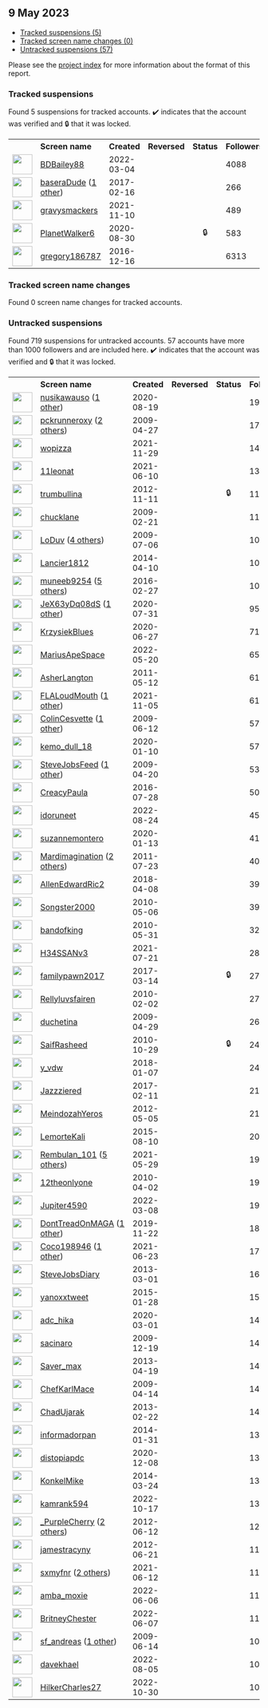 ##  9 May 2023

* [Tracked suspensions (5)](#tracked-suspensions)
* [Tracked screen name changes (0)](#tracked-screen-name-changes)
* [Untracked suspensions (57)](#untracked-suspensions)

Please see the [project index](https://github.com/travisbrown/twitter-watch) for more information about the format of this report.

### Tracked suspensions

Found 5 suspensions for tracked accounts.
  ✔️ indicates that the account was verified and 🔒 that it was locked.

<table>
    <tr>
        <th></th>
        <th align="left">Screen name</th>
        <th align="left">Created</th>
        <th align="left">Reversed</th>
        <th align="left">Status</th>
        <th align="left">Followers</th>
        <th align="left">Ranking</th></tr>
    </tr>
        <tr>
            <td><a href="https://twitter.com/intent/user?user_id=1499878229162663937">
                <img src="https://pbs.twimg.com/profile_images/1598204743247020032/yXca7Ae9_normal.jpg" width="40px" height="40px" align="center"/></a>
            </td>
            <td>
                <a href="https://twitter.com/BDBailey88">BDBailey88</a></td>
            <td>2022-03-04</td>
            <td></td>
            <td align="center"></td>
            <td>4088</td>
            <td>27033</td>
        </tr>
        <tr>
            <td><a href="https://twitter.com/intent/user?user_id=832341249554313216">
                <img src="https://pbs.twimg.com/profile_images/1597258024351145985/vS9h-LOV_normal.jpg" width="40px" height="40px" align="center"/></a>
            </td>
            <td>
                <a href="https://twitter.com/baseraDude">baseraDude</a>&nbsp;(<a href="https://api.memory.lol/v1/tw/id/832341249554313216">1 other</a>)&nbsp;</td>
            <td>2017-02-16</td>
            <td></td>
            <td align="center"></td>
            <td>266</td>
            <td>28658</td>
        </tr>
        <tr>
            <td><a href="https://twitter.com/intent/user?user_id=1458519287895887875">
                <img src="https://pbs.twimg.com/profile_images/1587220573758918659/vVfY_QYl_normal.jpg" width="40px" height="40px" align="center"/></a>
            </td>
            <td>
                <a href="https://twitter.com/gravysmackers">gravysmackers</a></td>
            <td>2021-11-10</td>
            <td></td>
            <td align="center"></td>
            <td>489</td>
            <td>41075</td>
        </tr>
        <tr>
            <td><a href="https://twitter.com/intent/user?user_id=1300104384785899521">
                <img src="https://pbs.twimg.com/profile_images/1300104564121710592/K7F0xSPp_normal.jpg" width="40px" height="40px" align="center"/></a>
            </td>
            <td>
                <a href="https://twitter.com/PlanetWalker6">PlanetWalker6</a></td>
            <td>2020-08-30</td>
            <td></td>
            <td align="center">🔒</td>
            <td>583</td>
            <td>43018</td>
        </tr>
        <tr>
            <td><a href="https://twitter.com/intent/user?user_id=809842469714038786">
                <img src="https://pbs.twimg.com/profile_images/1543776447113728002/3b3ExZsI_normal.jpg" width="40px" height="40px" align="center"/></a>
            </td>
            <td>
                <a href="https://twitter.com/gregory186787">gregory186787</a></td>
            <td>2016-12-16</td>
            <td></td>
            <td align="center"></td>
            <td>6313</td>
            <td>75812</td>
        </tr></table>

### Tracked screen name changes

Found 0 screen name changes for tracked accounts.

### Untracked suspensions

Found 719 suspensions for untracked accounts.
57 accounts have more than 1000 followers and are included here.
  ✔️ indicates that the account was verified and 🔒 that it was locked.

<table>
    <tr>
        <th></th>
        <th align="left">Screen name</th>
        <th align="left">Created</th>
        <th align="left">Reversed</th>
        <th align="left">Status</th>
        <th align="left">Followers</th>
    </tr>
        <tr>
            <td><a href="https://twitter.com/intent/user?user_id=1295987461827334145">
                <img src="https://pbs.twimg.com/profile_images/1493300101183590400/recnSBto_normal.jpg" width="40px" height="40px" align="center"/></a>
            </td>
            <td>
                <a href="https://twitter.com/nusikawauso">nusikawauso</a>&nbsp;(<a href="https://api.memory.lol/v1/tw/id/1295987461827334145">1 other</a>)&nbsp;</td>
            <td>2020-08-19</td>
            <td></td>
            <td align="center"></td>
            <td>19541</td>
        </tr>
        <tr>
            <td><a href="https://twitter.com/intent/user?user_id=35611476">
                <img src="https://pbs.twimg.com/profile_images/1562668519048720385/2iQmmV7Q_normal.jpg" width="40px" height="40px" align="center"/></a>
            </td>
            <td>
                <a href="https://twitter.com/pckrunneroxy">pckrunneroxy</a>&nbsp;(<a href="https://api.memory.lol/v1/tw/id/35611476">2 others</a>)&nbsp;</td>
            <td>2009-04-27</td>
            <td></td>
            <td align="center"></td>
            <td>17539</td>
        </tr>
        <tr>
            <td><a href="https://twitter.com/intent/user?user_id=1465359463406211074">
                <img src="https://pbs.twimg.com/profile_images/1598765760494862336/K0xt_MSP_normal.jpg" width="40px" height="40px" align="center"/></a>
            </td>
            <td>
                <a href="https://twitter.com/wopizza">wopizza</a></td>
            <td>2021-11-29</td>
            <td></td>
            <td align="center"></td>
            <td>14476</td>
        </tr>
        <tr>
            <td><a href="https://twitter.com/intent/user?user_id=1403032046046302208">
                <img src="https://pbs.twimg.com/profile_images/1592879567995228161/t8pL6Sl__normal.jpg" width="40px" height="40px" align="center"/></a>
            </td>
            <td>
                <a href="https://twitter.com/11leonat">11leonat</a></td>
            <td>2021-06-10</td>
            <td></td>
            <td align="center"></td>
            <td>13943</td>
        </tr>
        <tr>
            <td><a href="https://twitter.com/intent/user?user_id=941842154">
                <img src="https://pbs.twimg.com/profile_images/1073323244395081728/1-fFCKzY_normal.jpg" width="40px" height="40px" align="center"/></a>
            </td>
            <td>
                <a href="https://twitter.com/trumbullina">trumbullina</a></td>
            <td>2012-11-11</td>
            <td></td>
            <td align="center">🔒</td>
            <td>11786</td>
        </tr>
        <tr>
            <td><a href="https://twitter.com/intent/user?user_id=21469851">
                <img src="https://pbs.twimg.com/profile_images/1596530515317870592/UPYVUTZM_normal.jpg" width="40px" height="40px" align="center"/></a>
            </td>
            <td>
                <a href="https://twitter.com/chucklane">chucklane</a></td>
            <td>2009-02-21</td>
            <td></td>
            <td align="center"></td>
            <td>11364</td>
        </tr>
        <tr>
            <td><a href="https://twitter.com/intent/user?user_id=54248457">
                <img src="https://pbs.twimg.com/profile_images/1594370152447066114/8OPMAx4o_normal.jpg" width="40px" height="40px" align="center"/></a>
            </td>
            <td>
                <a href="https://twitter.com/LoDuv">LoDuv</a>&nbsp;(<a href="https://api.memory.lol/v1/tw/id/54248457">4 others</a>)&nbsp;</td>
            <td>2009-07-06</td>
            <td></td>
            <td align="center"></td>
            <td>10768</td>
        </tr>
        <tr>
            <td><a href="https://twitter.com/intent/user?user_id=2436883562">
                <img src="https://pbs.twimg.com/profile_images/1499372109205753861/Dsbm-hfA_normal.jpg" width="40px" height="40px" align="center"/></a>
            </td>
            <td>
                <a href="https://twitter.com/Lancier1812">Lancier1812</a></td>
            <td>2014-04-10</td>
            <td></td>
            <td align="center"></td>
            <td>10649</td>
        </tr>
        <tr>
            <td><a href="https://twitter.com/intent/user?user_id=703502146382270465">
                <img src="https://pbs.twimg.com/profile_images/1597605129208926208/BVXNOIzS_normal.jpg" width="40px" height="40px" align="center"/></a>
            </td>
            <td>
                <a href="https://twitter.com/muneeb9254">muneeb9254</a>&nbsp;(<a href="https://api.memory.lol/v1/tw/id/703502146382270465">5 others</a>)&nbsp;</td>
            <td>2016-02-27</td>
            <td></td>
            <td align="center"></td>
            <td>10644</td>
        </tr>
        <tr>
            <td><a href="https://twitter.com/intent/user?user_id=1289149313642188801">
                <img src="https://pbs.twimg.com/profile_images/1537714283177340934/C0Lo3D6X_normal.jpg" width="40px" height="40px" align="center"/></a>
            </td>
            <td>
                <a href="https://twitter.com/JeX63yDq08dS">JeX63yDq08dS</a>&nbsp;(<a href="https://api.memory.lol/v1/tw/id/1289149313642188801">1 other</a>)&nbsp;</td>
            <td>2020-07-31</td>
            <td></td>
            <td align="center"></td>
            <td>9500</td>
        </tr>
        <tr>
            <td><a href="https://twitter.com/intent/user?user_id=1276777877325914112">
                <img src="https://pbs.twimg.com/profile_images/1276778379832954880/XM8B0Mdj_normal.jpg" width="40px" height="40px" align="center"/></a>
            </td>
            <td>
                <a href="https://twitter.com/KrzysiekBlues">KrzysiekBlues</a></td>
            <td>2020-06-27</td>
            <td></td>
            <td align="center"></td>
            <td>7132</td>
        </tr>
        <tr>
            <td><a href="https://twitter.com/intent/user?user_id=1527494300640378880">
                <img src="https://pbs.twimg.com/profile_images/1527596845295607808/c8tt-wXn_normal.png" width="40px" height="40px" align="center"/></a>
            </td>
            <td>
                <a href="https://twitter.com/MariusApeSpace">MariusApeSpace</a></td>
            <td>2022-05-20</td>
            <td></td>
            <td align="center"></td>
            <td>6541</td>
        </tr>
        <tr>
            <td><a href="https://twitter.com/intent/user?user_id=297147448">
                <img src="https://pbs.twimg.com/profile_images/1485642359069151232/M8XDrV4e_normal.jpg" width="40px" height="40px" align="center"/></a>
            </td>
            <td>
                <a href="https://twitter.com/AsherLangton">AsherLangton</a></td>
            <td>2011-05-12</td>
            <td></td>
            <td align="center"></td>
            <td>6155</td>
        </tr>
        <tr>
            <td><a href="https://twitter.com/intent/user?user_id=1456606277979754497">
                <img src="https://pbs.twimg.com/profile_images/1594712381212459010/vN65NPSU_normal.jpg" width="40px" height="40px" align="center"/></a>
            </td>
            <td>
                <a href="https://twitter.com/FLALoudMouth">FLALoudMouth</a>&nbsp;(<a href="https://api.memory.lol/v1/tw/id/1456606277979754497">1 other</a>)&nbsp;</td>
            <td>2021-11-05</td>
            <td></td>
            <td align="center"></td>
            <td>6121</td>
        </tr>
        <tr>
            <td><a href="https://twitter.com/intent/user?user_id=46729702">
                <img src="https://pbs.twimg.com/profile_images/1244261963791765505/oxmlOBKI_normal.jpg" width="40px" height="40px" align="center"/></a>
            </td>
            <td>
                <a href="https://twitter.com/ColinCesvette">ColinCesvette</a>&nbsp;(<a href="https://api.memory.lol/v1/tw/id/46729702">1 other</a>)&nbsp;</td>
            <td>2009-06-12</td>
            <td></td>
            <td align="center"></td>
            <td>5746</td>
        </tr>
        <tr>
            <td><a href="https://twitter.com/intent/user?user_id=1215454884226465793">
                <img src="https://pbs.twimg.com/profile_images/1462028936351653889/zhFfzjaJ_normal.jpg" width="40px" height="40px" align="center"/></a>
            </td>
            <td>
                <a href="https://twitter.com/kemo_dull_18">kemo_dull_18</a></td>
            <td>2020-01-10</td>
            <td></td>
            <td align="center"></td>
            <td>5713</td>
        </tr>
        <tr>
            <td><a href="https://twitter.com/intent/user?user_id=33434888">
                <img src="https://pbs.twimg.com/profile_images/651850035605446656/x5wmUe9G_normal.png" width="40px" height="40px" align="center"/></a>
            </td>
            <td>
                <a href="https://twitter.com/SteveJobsFeed">SteveJobsFeed</a>&nbsp;(<a href="https://api.memory.lol/v1/tw/id/33434888">1 other</a>)&nbsp;</td>
            <td>2009-04-20</td>
            <td></td>
            <td align="center"></td>
            <td>5377</td>
        </tr>
        <tr>
            <td><a href="https://twitter.com/intent/user?user_id=758732497634992128">
                <img src="https://pbs.twimg.com/profile_images/1264140775115423745/QuBJnffh_normal.jpg" width="40px" height="40px" align="center"/></a>
            </td>
            <td>
                <a href="https://twitter.com/CreacyPaula">CreacyPaula</a></td>
            <td>2016-07-28</td>
            <td></td>
            <td align="center"></td>
            <td>5047</td>
        </tr>
        <tr>
            <td><a href="https://twitter.com/intent/user?user_id=1562496878889291777">
                <img src="https://pbs.twimg.com/profile_images/1598544611672309760/BrMWoGqZ_normal.jpg" width="40px" height="40px" align="center"/></a>
            </td>
            <td>
                <a href="https://twitter.com/idoruneet">idoruneet</a></td>
            <td>2022-08-24</td>
            <td></td>
            <td align="center"></td>
            <td>4511</td>
        </tr>
        <tr>
            <td><a href="https://twitter.com/intent/user?user_id=1216689649948725248">
                <img src="https://pbs.twimg.com/profile_images/1216690384472018945/Q3Su86mr_normal.jpg" width="40px" height="40px" align="center"/></a>
            </td>
            <td>
                <a href="https://twitter.com/suzannemontero">suzannemontero</a></td>
            <td>2020-01-13</td>
            <td></td>
            <td align="center"></td>
            <td>4141</td>
        </tr>
        <tr>
            <td><a href="https://twitter.com/intent/user?user_id=340933691">
                <img src="https://pbs.twimg.com/profile_images/1565384819466551300/lZzMVThW_normal.jpg" width="40px" height="40px" align="center"/></a>
            </td>
            <td>
                <a href="https://twitter.com/Mardimagination">Mardimagination</a>&nbsp;(<a href="https://api.memory.lol/v1/tw/id/340933691">2 others</a>)&nbsp;</td>
            <td>2011-07-23</td>
            <td></td>
            <td align="center"></td>
            <td>4075</td>
        </tr>
        <tr>
            <td><a href="https://twitter.com/intent/user?user_id=983080993090224128">
                <img src="https://pbs.twimg.com/profile_images/1401666121103724544/Q0i3F2CW_normal.jpg" width="40px" height="40px" align="center"/></a>
            </td>
            <td>
                <a href="https://twitter.com/AllenEdwardRic2">AllenEdwardRic2</a></td>
            <td>2018-04-08</td>
            <td></td>
            <td align="center"></td>
            <td>3961</td>
        </tr>
        <tr>
            <td><a href="https://twitter.com/intent/user?user_id=140917632">
                <img src="https://pbs.twimg.com/profile_images/982323869/SongMonkeyLogo_3_normal.jpg" width="40px" height="40px" align="center"/></a>
            </td>
            <td>
                <a href="https://twitter.com/Songster2000">Songster2000</a></td>
            <td>2010-05-06</td>
            <td></td>
            <td align="center"></td>
            <td>3931</td>
        </tr>
        <tr>
            <td><a href="https://twitter.com/intent/user?user_id=150376773">
                <img src="https://pbs.twimg.com/profile_images/1403549005695619073/OJ8ouq5S_normal.jpg" width="40px" height="40px" align="center"/></a>
            </td>
            <td>
                <a href="https://twitter.com/bandofking">bandofking</a></td>
            <td>2010-05-31</td>
            <td></td>
            <td align="center"></td>
            <td>3273</td>
        </tr>
        <tr>
            <td><a href="https://twitter.com/intent/user?user_id=1417872925366136836">
                <img src="https://pbs.twimg.com/profile_images/1417873559125434373/OzZVAz3x_normal.jpg" width="40px" height="40px" align="center"/></a>
            </td>
            <td>
                <a href="https://twitter.com/H34SSANv3">H34SSANv3</a></td>
            <td>2021-07-21</td>
            <td></td>
            <td align="center"></td>
            <td>2861</td>
        </tr>
        <tr>
            <td><a href="https://twitter.com/intent/user?user_id=841641838561898496">
                <img src="https://pbs.twimg.com/profile_images/841643080134586368/B6JQd4r1_normal.jpg" width="40px" height="40px" align="center"/></a>
            </td>
            <td>
                <a href="https://twitter.com/familypawn2017">familypawn2017</a></td>
            <td>2017-03-14</td>
            <td></td>
            <td align="center">🔒</td>
            <td>2726</td>
        </tr>
        <tr>
            <td><a href="https://twitter.com/intent/user?user_id=110757159">
                <img src="https://pbs.twimg.com/profile_images/1585925324704989185/6Pq9Vp25_normal.jpg" width="40px" height="40px" align="center"/></a>
            </td>
            <td>
                <a href="https://twitter.com/Rellyluvsfairen">Rellyluvsfairen</a></td>
            <td>2010-02-02</td>
            <td></td>
            <td align="center"></td>
            <td>2716</td>
        </tr>
        <tr>
            <td><a href="https://twitter.com/intent/user?user_id=36378448">
                <img src="https://pbs.twimg.com/profile_images/838084815/26_1__normal.jpg" width="40px" height="40px" align="center"/></a>
            </td>
            <td>
                <a href="https://twitter.com/duchetina">duchetina</a></td>
            <td>2009-04-29</td>
            <td></td>
            <td align="center"></td>
            <td>2668</td>
        </tr>
        <tr>
            <td><a href="https://twitter.com/intent/user?user_id=209388838">
                <img src="https://pbs.twimg.com/profile_images/1249313631512207360/BHRgA7tF_normal.jpg" width="40px" height="40px" align="center"/></a>
            </td>
            <td>
                <a href="https://twitter.com/SaifRasheed">SaifRasheed</a></td>
            <td>2010-10-29</td>
            <td></td>
            <td align="center">🔒</td>
            <td>2492</td>
        </tr>
        <tr>
            <td><a href="https://twitter.com/intent/user?user_id=949981333698351105">
                <img src="https://pbs.twimg.com/profile_images/949987948015050752/dphsIdds_normal.jpg" width="40px" height="40px" align="center"/></a>
            </td>
            <td>
                <a href="https://twitter.com/y_vdw">y_vdw</a></td>
            <td>2018-01-07</td>
            <td></td>
            <td align="center"></td>
            <td>2407</td>
        </tr>
        <tr>
            <td><a href="https://twitter.com/intent/user?user_id=830283595231014914">
                <img src="https://pbs.twimg.com/profile_images/1337193527248220161/RiWyEADy_normal.jpg" width="40px" height="40px" align="center"/></a>
            </td>
            <td>
                <a href="https://twitter.com/Jazzziered">Jazzziered</a></td>
            <td>2017-02-11</td>
            <td></td>
            <td align="center"></td>
            <td>2146</td>
        </tr>
        <tr>
            <td><a href="https://twitter.com/intent/user?user_id=571961812">
                <img src="https://pbs.twimg.com/profile_images/1596957721848332291/bhFZxwNG_normal.jpg" width="40px" height="40px" align="center"/></a>
            </td>
            <td>
                <a href="https://twitter.com/MeindozahYeros">MeindozahYeros</a></td>
            <td>2012-05-05</td>
            <td></td>
            <td align="center"></td>
            <td>2114</td>
        </tr>
        <tr>
            <td><a href="https://twitter.com/intent/user?user_id=3412920591">
                <img src="https://pbs.twimg.com/profile_images/1505344385243828225/dOni-UJX_normal.jpg" width="40px" height="40px" align="center"/></a>
            </td>
            <td>
                <a href="https://twitter.com/LemorteKali">LemorteKali</a></td>
            <td>2015-08-10</td>
            <td></td>
            <td align="center"></td>
            <td>2076</td>
        </tr>
        <tr>
            <td><a href="https://twitter.com/intent/user?user_id=1398669568424304646">
                <img src="https://pbs.twimg.com/profile_images/1598667300219281408/IdU7aqmu_normal.jpg" width="40px" height="40px" align="center"/></a>
            </td>
            <td>
                <a href="https://twitter.com/Rembulan_101">Rembulan_101</a>&nbsp;(<a href="https://api.memory.lol/v1/tw/id/1398669568424304646">5 others</a>)&nbsp;</td>
            <td>2021-05-29</td>
            <td></td>
            <td align="center"></td>
            <td>1984</td>
        </tr>
        <tr>
            <td><a href="https://twitter.com/intent/user?user_id=128999505">
                <img src="https://pbs.twimg.com/profile_images/1200332856444235776/h7_TJF0n_normal.jpg" width="40px" height="40px" align="center"/></a>
            </td>
            <td>
                <a href="https://twitter.com/12theonlyone">12theonlyone</a></td>
            <td>2010-04-02</td>
            <td></td>
            <td align="center"></td>
            <td>1982</td>
        </tr>
        <tr>
            <td><a href="https://twitter.com/intent/user?user_id=1501224290787622916">
                <img src="https://pbs.twimg.com/profile_images/1544653134823165953/D_tYPotj_normal.jpg" width="40px" height="40px" align="center"/></a>
            </td>
            <td>
                <a href="https://twitter.com/Jupiter4590">Jupiter4590</a></td>
            <td>2022-03-08</td>
            <td></td>
            <td align="center"></td>
            <td>1947</td>
        </tr>
        <tr>
            <td><a href="https://twitter.com/intent/user?user_id=1197933518405480448">
                <img src="https://pbs.twimg.com/profile_images/1575594856008884228/jUAw34Jx_normal.jpg" width="40px" height="40px" align="center"/></a>
            </td>
            <td>
                <a href="https://twitter.com/DontTreadOnMAGA">DontTreadOnMAGA</a>&nbsp;(<a href="https://api.memory.lol/v1/tw/id/1197933518405480448">1 other</a>)&nbsp;</td>
            <td>2019-11-22</td>
            <td></td>
            <td align="center"></td>
            <td>1840</td>
        </tr>
        <tr>
            <td><a href="https://twitter.com/intent/user?user_id=1407774384710819847">
                <img src="https://pbs.twimg.com/profile_images/1597457699712925697/MDVGBK6y_normal.jpg" width="40px" height="40px" align="center"/></a>
            </td>
            <td>
                <a href="https://twitter.com/Coco198946">Coco198946</a>&nbsp;(<a href="https://api.memory.lol/v1/tw/id/1407774384710819847">1 other</a>)&nbsp;</td>
            <td>2021-06-23</td>
            <td></td>
            <td align="center"></td>
            <td>1775</td>
        </tr>
        <tr>
            <td><a href="https://twitter.com/intent/user?user_id=1229988920">
                <img src="https://pbs.twimg.com/profile_images/1590859539653328897/POkOqKAK_normal.jpg" width="40px" height="40px" align="center"/></a>
            </td>
            <td>
                <a href="https://twitter.com/SteveJobsDiary">SteveJobsDiary</a></td>
            <td>2013-03-01</td>
            <td></td>
            <td align="center"></td>
            <td>1679</td>
        </tr>
        <tr>
            <td><a href="https://twitter.com/intent/user?user_id=3003373137">
                <img src="https://pbs.twimg.com/profile_images/1517608322098253824/pKlQDR_Q_normal.jpg" width="40px" height="40px" align="center"/></a>
            </td>
            <td>
                <a href="https://twitter.com/yanoxxtweet">yanoxxtweet</a></td>
            <td>2015-01-28</td>
            <td></td>
            <td align="center"></td>
            <td>1551</td>
        </tr>
        <tr>
            <td><a href="https://twitter.com/intent/user?user_id=1234255698097319939">
                <img src="https://pbs.twimg.com/profile_images/1592620924636897280/k9t2vHLM_normal.jpg" width="40px" height="40px" align="center"/></a>
            </td>
            <td>
                <a href="https://twitter.com/adc_hika">adc_hika</a></td>
            <td>2020-03-01</td>
            <td></td>
            <td align="center"></td>
            <td>1480</td>
        </tr>
        <tr>
            <td><a href="https://twitter.com/intent/user?user_id=97802862">
                <img src="https://pbs.twimg.com/profile_images/1471587270/chinaGZ1_normal.jpg" width="40px" height="40px" align="center"/></a>
            </td>
            <td>
                <a href="https://twitter.com/sacinaro">sacinaro</a></td>
            <td>2009-12-19</td>
            <td></td>
            <td align="center"></td>
            <td>1440</td>
        </tr>
        <tr>
            <td><a href="https://twitter.com/intent/user?user_id=1365531295">
                <img src="https://pbs.twimg.com/profile_images/1421481251811336192/QX3-urPA_normal.jpg" width="40px" height="40px" align="center"/></a>
            </td>
            <td>
                <a href="https://twitter.com/Saver_max">Saver_max</a></td>
            <td>2013-04-19</td>
            <td></td>
            <td align="center"></td>
            <td>1432</td>
        </tr>
        <tr>
            <td><a href="https://twitter.com/intent/user?user_id=31142077">
                <img src="https://pbs.twimg.com/profile_images/1609981688/image_normal.jpg" width="40px" height="40px" align="center"/></a>
            </td>
            <td>
                <a href="https://twitter.com/ChefKarlMace">ChefKarlMace</a></td>
            <td>2009-04-14</td>
            <td></td>
            <td align="center"></td>
            <td>1411</td>
        </tr>
        <tr>
            <td><a href="https://twitter.com/intent/user?user_id=1208963551">
                <img src="https://pbs.twimg.com/profile_images/3292127351/1f662178d230fc71cd285734a0618ce8_normal.jpeg" width="40px" height="40px" align="center"/></a>
            </td>
            <td>
                <a href="https://twitter.com/ChadUjarak">ChadUjarak</a></td>
            <td>2013-02-22</td>
            <td></td>
            <td align="center"></td>
            <td>1410</td>
        </tr>
        <tr>
            <td><a href="https://twitter.com/intent/user?user_id=2315982484">
                <img src="https://pbs.twimg.com/profile_images/1546551588717842437/ecju3Qxy_normal.jpg" width="40px" height="40px" align="center"/></a>
            </td>
            <td>
                <a href="https://twitter.com/informadorpan">informadorpan</a></td>
            <td>2014-01-31</td>
            <td></td>
            <td align="center"></td>
            <td>1399</td>
        </tr>
        <tr>
            <td><a href="https://twitter.com/intent/user?user_id=1336332554060713989">
                <img src="https://pbs.twimg.com/profile_images/1522863197828620288/gQ-zS6EM_normal.jpg" width="40px" height="40px" align="center"/></a>
            </td>
            <td>
                <a href="https://twitter.com/distopiapdc">distopiapdc</a></td>
            <td>2020-12-08</td>
            <td></td>
            <td align="center"></td>
            <td>1386</td>
        </tr>
        <tr>
            <td><a href="https://twitter.com/intent/user?user_id=2409228848">
                <img src="https://pbs.twimg.com/profile_images/818532938728046597/PMOR41T8_normal.jpg" width="40px" height="40px" align="center"/></a>
            </td>
            <td>
                <a href="https://twitter.com/KonkelMike">KonkelMike</a></td>
            <td>2014-03-24</td>
            <td></td>
            <td align="center"></td>
            <td>1334</td>
        </tr>
        <tr>
            <td><a href="https://twitter.com/intent/user?user_id=1581904780657627137">
                <img src="https://pbs.twimg.com/profile_images/1581908609914519552/vpQlARg-_normal.jpg" width="40px" height="40px" align="center"/></a>
            </td>
            <td>
                <a href="https://twitter.com/kamrank594">kamrank594</a></td>
            <td>2022-10-17</td>
            <td></td>
            <td align="center"></td>
            <td>1320</td>
        </tr>
        <tr>
            <td><a href="https://twitter.com/intent/user?user_id=606424896">
                <img src="https://pbs.twimg.com/profile_images/1349211649924861953/pCZG9ars_normal.jpg" width="40px" height="40px" align="center"/></a>
            </td>
            <td>
                <a href="https://twitter.com/_PurpleCherry">_PurpleCherry</a>&nbsp;(<a href="https://api.memory.lol/v1/tw/id/606424896">2 others</a>)&nbsp;</td>
            <td>2012-06-12</td>
            <td></td>
            <td align="center"></td>
            <td>1284</td>
        </tr>
        <tr>
            <td><a href="https://twitter.com/intent/user?user_id=614605130">
                <img src="https://pbs.twimg.com/profile_images/1527640658462244869/vBNMrxYk_normal.jpg" width="40px" height="40px" align="center"/></a>
            </td>
            <td>
                <a href="https://twitter.com/jamestracyny">jamestracyny</a></td>
            <td>2012-06-21</td>
            <td></td>
            <td align="center"></td>
            <td>1150</td>
        </tr>
        <tr>
            <td><a href="https://twitter.com/intent/user?user_id=1403779936993820676">
                <img src="https://pbs.twimg.com/profile_images/1594346898797772801/2pcF3Pi1_normal.jpg" width="40px" height="40px" align="center"/></a>
            </td>
            <td>
                <a href="https://twitter.com/sxmyfnr">sxmyfnr</a>&nbsp;(<a href="https://api.memory.lol/v1/tw/id/1403779936993820676">2 others</a>)&nbsp;</td>
            <td>2021-06-12</td>
            <td></td>
            <td align="center"></td>
            <td>1134</td>
        </tr>
        <tr>
            <td><a href="https://twitter.com/intent/user?user_id=1533776865693167616">
                <img src="https://pbs.twimg.com/profile_images/1587449978460418048/4Z6BxyFF_normal.jpg" width="40px" height="40px" align="center"/></a>
            </td>
            <td>
                <a href="https://twitter.com/amba_moxie">amba_moxie</a></td>
            <td>2022-06-06</td>
            <td></td>
            <td align="center"></td>
            <td>1117</td>
        </tr>
        <tr>
            <td><a href="https://twitter.com/intent/user?user_id=1534110192644009990">
                <img src="https://pbs.twimg.com/profile_images/1587449679792390145/2R7lK6Vj_normal.jpg" width="40px" height="40px" align="center"/></a>
            </td>
            <td>
                <a href="https://twitter.com/BritneyChester">BritneyChester</a></td>
            <td>2022-06-07</td>
            <td></td>
            <td align="center"></td>
            <td>1105</td>
        </tr>
        <tr>
            <td><a href="https://twitter.com/intent/user?user_id=47199976">
                <img src="https://pbs.twimg.com/profile_images/1375910699239567365/yzGnsGiJ_normal.jpg" width="40px" height="40px" align="center"/></a>
            </td>
            <td>
                <a href="https://twitter.com/sf_andreas">sf_andreas</a>&nbsp;(<a href="https://api.memory.lol/v1/tw/id/47199976">1 other</a>)&nbsp;</td>
            <td>2009-06-14</td>
            <td></td>
            <td align="center"></td>
            <td>1060</td>
        </tr>
        <tr>
            <td><a href="https://twitter.com/intent/user?user_id=1555695911405203456">
                <img src="https://pbs.twimg.com/profile_images/1569583761804640256/Fbcayhyv_normal.jpg" width="40px" height="40px" align="center"/></a>
            </td>
            <td>
                <a href="https://twitter.com/davekhael">davekhael</a></td>
            <td>2022-08-05</td>
            <td></td>
            <td align="center"></td>
            <td>1028</td>
        </tr>
        <tr>
            <td><a href="https://twitter.com/intent/user?user_id=1586529031725400064">
                <img src="https://pbs.twimg.com/profile_images/1597036707622395904/scxRRq6__normal.jpg" width="40px" height="40px" align="center"/></a>
            </td>
            <td>
                <a href="https://twitter.com/HilkerCharles27">HilkerCharles27</a></td>
            <td>2022-10-30</td>
            <td></td>
            <td align="center"></td>
            <td>1001</td>
        </tr></table>

